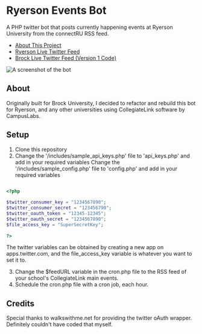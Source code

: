 # Ryerson Events Bot
A PHP twitter bot that posts currently happening events at Ryerson University from the connectRU RSS feed.
* [About This Project](http://ryda.ca/ryerson-events)
* [Ryerson Live Twitter Feed](https://twitter.com/ryersonevents)
* [Brock Live Twitter Feed (Version 1 Code)](https://twitter.com/brockuevents)

![A screenshot of the bot](https://mir-cdn.behance.net/v1/rendition/project_modules/fs/c32abf55682179.5990ce2074bf4.png)

## About
Originally built for Brock University, I decided to refactor and rebuild this bot for Ryerson, and any other universities using CollegiateLink software by CampusLabs.

## Setup
1. Clone this repository
2. Change the '/includes/sample_api_keys.php' file to 'api_keys.php' and add in your required variables
   Change the '/includes/sample_config.php' file to 'config.php' and add in your required variables

`````php

<?php
	
$twitter_consumer_key = "1234567890";
$twitter_consumer_secret = "123456790";
$twitter_oauth_token = "12345-12345";
$twitter_oauth_secret = "1234567890";
$file_access_key = "SuperSecretKey";
	
?>

`````

The twitter variables can be obtained by creating a new app on apps.twitter.com, and the file_access_key variable is whatever you want to set it to.

3. Change the $feedURL variable in the cron.php file to the RSS feed of your school's CollegiateLink main events.
4. Schedule the cron.php file with a cron job, each hour.


## Credits
Special thanks to walkswithme.net for providing the twitter oAuth wrapper. Definitely couldn't have coded that myself.
